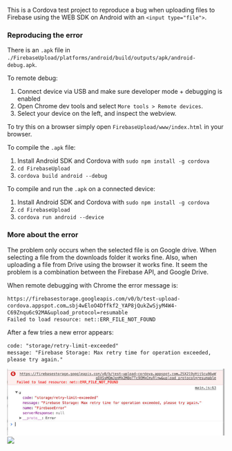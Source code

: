 This is a Cordova test project to reproduce a bug when uploading files to Firebase using the WEB SDK on Android with an `<input type="file">`.

### Reproducing the error

There is an `.apk` file in `./FirebaseUpload/platforms/android/build/outputs/apk/android-debug.apk`.

To remote debug:
1. Connect device via USB and make sure developer mode + debugging is enabled
2. Open Chrome dev tools and select `More tools > Remote devices`.
3. Select your device on the left, and inspect the webview.

To try this on a browser simply open `FirebaseUpload/www/index.html` in your browser.

To compile the `.apk` file:
1. Install Android SDK and Cordova with `sudo npm install -g cordova`
2. `cd FirebaseUpload`
3. `cordova build android --debug`

To compile and run the `.apk` on a connected device:
1. Install Android SDK and Cordova with `sudo npm install -g cordova`
2. `cd FirebaseUpload`
3. `cordova run android --device`

### More about the error

The problem only occurs when the selected file is on Google drive. When selecting a file from the downloads folder it works fine. Also, when uploading a file from Drive using the browser it works fine. It seem the problem is a combination between the Firebase API, and Google Drive.

When remote debugging with Chrome the error message is:
```
https://firebasestorage.googleapis.com/v0/b/test-upload-cordova.appspot.com…sbj4wEloO4Dffkf2_YAP8jQukZwSjyM4W4-C69Znqu6c92MA&upload_protocol=resumable
Failed to load resource: net::ERR_FILE_NOT_FOUND
```

After a few tries a new error appears:

```
code: "storage/retry-limit-exceeded"
message: "Firebase Storage: Max retry time for operation exceeded, please try again."
```

<img src="error.jpg">

<img src="screenshot.jpg">

